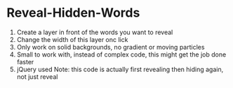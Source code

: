 # Reveal-Hidden-Words

1. Create a layer in front of the words you want to reveal
2. Change the width of this layer onc lick
3. Only work on solid backgrounds, no gradient or moving particles
4. Small to work with, instead of complex code, this might get the job done faster
5. jQuery used
Note: this code is actually first revealing then hiding again, not just reveal
